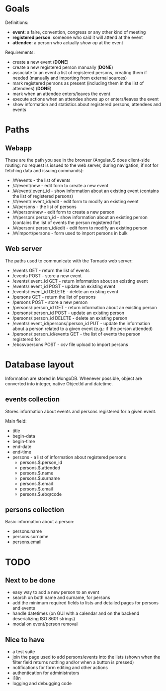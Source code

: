 Goals
=====

Definitions:
- **event**: a faire, convention, congress or any other kind of meeting
- **registered person**: someone who said it will attend at the event
- **attendee**: a person who actually *show up* at the event


Requirements:
- create a new event (**DONE**)
- create a new registered person manually (**DONE**)
- associate to an event a list of registered persons, creating them if needed (manually and importing from external sources)
- mark registered persons as present (including them in the list of attendees) (**DONE**)
- mark when an attendee enters/leaves the event
- execute actions when an attendee shows up or enters/leaves the event
- show information and statistics about registered persons, attendees and events


Paths
=====

Webapp
------

These are the path you see in the browser (AngularJS does client-side routing: no request is issued to the web server, during navigation, if not for fetching data and issuing commands):

- /#/events - the list of events
- /#/event/new - edit form to create a new event
- /#/event/:event_id - show information about an existing event (contains the list of registered persons)
- /#/event/:event_id/edit - edit form to modify an existing event
- /#/persons - the list of persons
- /#/person/new - edit form to create a new person
- /#/person/:person_id - show information about an existing person (contains the list of events the person registered for)
- /#/person/:person_id/edit - edit form to modify an existing person
- /#/import/persons - form used to import persons in bulk


Web server
----------

The paths used to communicate with the Tornado web server:

- /events GET  - return the list of events
- /events POST - store a new event
- /events/:event_id GET    - return information about an existing event
- /events/:event_id POST   - update an existing event
- /events/:event_id DELETE - delete an existing event
- /persons GET  - return the list of persons
- /persons POST - store a new person
- /persons/:person_id GET    - return information about an existing person
- /persons/:person_id POST   - update an existing person
- /persons/:person_id DELETE - delete an existing person
- /events/:event_id/persons/:person_id PUT - update the information about a person related to a given event (e.g.: if the person attended)
- /persons/:person_id/events GET - the list of events the person registered for
- /ebcsvpersons POST - csv file upload to import persons


Database layout
===============

Information are stored in MongoDB.  Whenever possible, object are converted
into integer, native ObjectId and datetime.

events collection
-----------------

Stores information about events and persons registered for a given event.

Main field:

- title
- begin-data
- begin-time
- end-date
- end-time
- persons - a list of information about registered persons
  - persons.$.person_id
  - persons.$.attended
  - persons.$.name
  - persons.$.surname
  - persons.$.email
  - persons.$.email
  - persons.$.ebqrcode


persons collection
------------------

Basic information about a person:
- persons.name
- persons.surname
- persons.email


TODO
====

Next to be done
---------------

- easy way to add a new person to an event
- search on both name and surname, for persons
- add the minimum required fields to lists and detailed pages for persons and events
- handle datetimes (on GUI with a calendar and on the backend deserializing ISO 8601 strings)
- modal on event/person removal

Nice to have
------------

- a test suite
- join the page used to add persons/events into the lists (shown when the filter field returns nothing and/or when a button is pressed)
- notifications for form editing and other actions
- authentication for administrators
- i18n
- logging and debugging code


